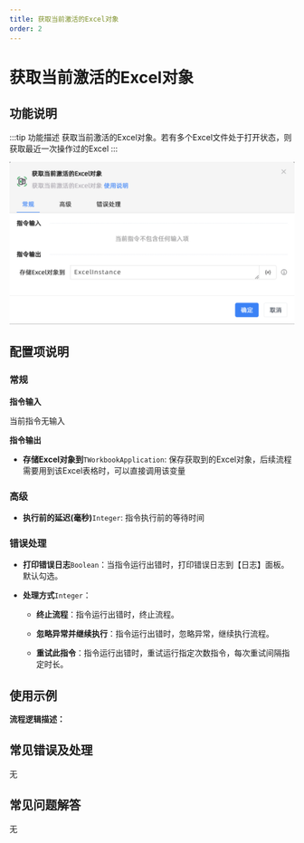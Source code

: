 ```yaml
---
title: 获取当前激活的Excel对象
order: 2
---
```


# 获取当前激活的Excel对象

## 功能说明

:::tip 功能描述
获取当前激活的Excel对象。若有多个Excel文件处于打开状态，则获取最近一次操作过的Excel
:::

![获取当前激活的Excel对象](../../../assets/获取当前激活的Excel对象_command.png)

## 配置项说明

### 常规

**指令输入**

当前指令无输入


**指令输出**

- **存储Excel对象到**`TWorkbookApplication`: 保存获取到的Excel对象，后续流程需要用到该Excel表格时，可以直接调用该变量

### 高级

- **执行前的延迟(毫秒)**`Integer`: 指令执行前的等待时间

### 错误处理

- **打印错误日志**`Boolean`：当指令运行出错时，打印错误日志到【日志】面板。默认勾选。

- **处理方式**`Integer`：

    - **终止流程**：指令运行出错时，终止流程。

    - **忽略异常并继续执行**：指令运行出错时，忽略异常，继续执行流程。

    - **重试此指令**：指令运行出错时，重试运行指定次数指令，每次重试间隔指定时长。

## 使用示例

**流程逻辑描述：** 

## 常见错误及处理

无

## 常见问题解答

无


